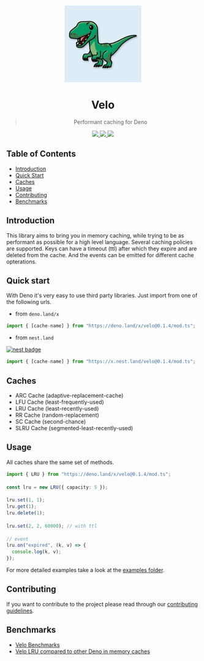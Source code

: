 <p align="center">
<img src="https://raw.githubusercontent.com/velo-org/velo/master/media/velo-logo.svg" width="200">

<h1 align="center">Velo</h1>
<blockquote align="center">Performant caching for Deno</blockquote>
</p>
<p align="center">
  <a href="https://github.com/velo-org/velo/actions?query=workflow%3Atests">
    <img src="https://github.com/velo-org/velo/workflows/tests/badge.svg">
  </a>
  <a href="https://github.com/velo-org/velo/releases">
    <img src="https://img.shields.io/github/v/tag/velo-org/velo?label=version">
  </a>
  <a href="https://doc.deno.land/https/deno.land/x/velo@0.1.4/mod.ts">
    <img src="https://img.shields.io/badge/%E2%80%8E-docs-blue.svg?logo=deno">
  </a>
</p>

## Table of Contents

- [Introduction](#introduction)
- [Quick Start](#quick-start)
- [Caches](#caches)
- [Usage](#usage)
- [Contributing](#contributing)
- [Benchmarks](#benchmarks)

## Introduction

This library aims to bring you in memory caching, while trying to be as performant as possible for a high level language. Several caching policies are supported. Keys can have a timeout (ttl) after which they expire and are deleted from the cache. And the events can be emitted for different cache opterations.

## Quick start

With Deno it's very easy to use third party libraries. Just import from one of the following urls.

- from `deno.land/x`

```ts
import { [cache-name] } from "https://deno.land/x/velo@0.1.4/mod.ts";
```

- from `nest.land`

[![nest badge](https://nest.land/badge.svg)](https://nest.land/package/velo)

```ts
import { [cache-name] } from "https://x.nest.land/velo@0.1.4/mod.ts";
```

## Caches

- ARC Cache (adaptive-replacement-cache)
- LFU Cache (least-frequently-used)
- LRU Cache (least-recently-used)
- RR Cache (random-replacement)
- SC Cache (second-chance)
- SLRU Cache (segmented-least-recently-used)

## Usage

All caches share the same set of methods.

```ts
import { LRU } from "https://deno.land/x/velo@0.1.4/mod.ts";

const lru = new LRU({ capacity: 5 });

lru.set(1, 1);
lru.get(1);
lru.delete(1);

lru.set(2, 2, 60000); // with ttl

// event
lru.on("expired", (k, v) => {
  console.log(k, v);
});
```

For more detailed examples take a look at the [examples folder](./examples).

## Contributing

If you want to contribute to the project please read through our [contributing guidelines](./CONTRIBUTING.md).

## Benchmarks

- [Velo Benchmarks](./benchmark/results.md)
- [Velo LRU compared to other Deno in memory caches](https://github.com/velo-org/velo-benchmarks#readme)
